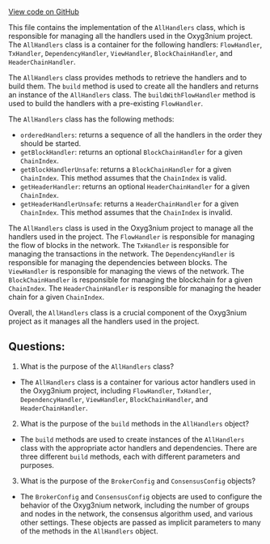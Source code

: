 [View code on GitHub](https://github.com/oxyg3nium/oxyg3nium/flow/src/main/scala/org/oxyg3nium/flow/handler/AllHandlers.scala)

This file contains the implementation of the `AllHandlers` class, which is responsible for managing all the handlers used in the Oxyg3nium project. The `AllHandlers` class is a container for the following handlers: `FlowHandler`, `TxHandler`, `DependencyHandler`, `ViewHandler`, `BlockChainHandler`, and `HeaderChainHandler`. 

The `AllHandlers` class provides methods to retrieve the handlers and to build them. The `build` method is used to create all the handlers and returns an instance of the `AllHandlers` class. The `buildWithFlowHandler` method is used to build the handlers with a pre-existing `FlowHandler`. 

The `AllHandlers` class has the following methods:
- `orderedHandlers`: returns a sequence of all the handlers in the order they should be started.
- `getBlockHandler`: returns an optional `BlockChainHandler` for a given `ChainIndex`.
- `getBlockHandlerUnsafe`: returns a `BlockChainHandler` for a given `ChainIndex`. This method assumes that the `ChainIndex` is valid.
- `getHeaderHandler`: returns an optional `HeaderChainHandler` for a given `ChainIndex`.
- `getHeaderHandlerUnsafe`: returns a `HeaderChainHandler` for a given `ChainIndex`. This method assumes that the `ChainIndex` is invalid.

The `AllHandlers` class is used in the Oxyg3nium project to manage all the handlers used in the project. The `FlowHandler` is responsible for managing the flow of blocks in the network. The `TxHandler` is responsible for managing the transactions in the network. The `DependencyHandler` is responsible for managing the dependencies between blocks. The `ViewHandler` is responsible for managing the views of the network. The `BlockChainHandler` is responsible for managing the blockchain for a given `ChainIndex`. The `HeaderChainHandler` is responsible for managing the header chain for a given `ChainIndex`. 

Overall, the `AllHandlers` class is a crucial component of the Oxyg3nium project as it manages all the handlers used in the project.
## Questions: 
 1. What is the purpose of the `AllHandlers` class?
- The `AllHandlers` class is a container for various actor handlers used in the Oxyg3nium project, including `FlowHandler`, `TxHandler`, `DependencyHandler`, `ViewHandler`, `BlockChainHandler`, and `HeaderChainHandler`.

2. What is the purpose of the `build` methods in the `AllHandlers` object?
- The `build` methods are used to create instances of the `AllHandlers` class with the appropriate actor handlers and dependencies. There are three different `build` methods, each with different parameters and purposes.

3. What is the purpose of the `BrokerConfig` and `ConsensusConfig` objects?
- The `BrokerConfig` and `ConsensusConfig` objects are used to configure the behavior of the Oxyg3nium network, including the number of groups and nodes in the network, the consensus algorithm used, and various other settings. These objects are passed as implicit parameters to many of the methods in the `AllHandlers` object.